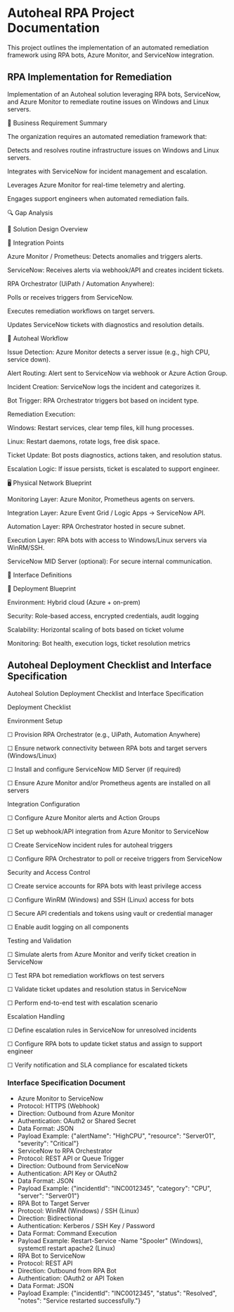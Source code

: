 # Autoheal RPA Project Documentation

This project outlines the implementation of an automated remediation framework using RPA bots, Azure Monitor, and ServiceNow integration.

## RPA Implementation for Remediation

Implementation of an Autoheal solution leveraging RPA bots, ServiceNow, and Azure Monitor to remediate routine issues on Windows and Linux servers.

🧭 Business Requirement Summary

The organization requires an automated remediation framework that:

Detects and resolves routine infrastructure issues on Windows and Linux servers.

Integrates with ServiceNow for incident management and escalation.

Leverages Azure Monitor for real-time telemetry and alerting.

Engages support engineers when automated remediation fails.

🔍 Gap Analysis

🧩 Solution Design Overview

🔗 Integration Points

Azure Monitor / Prometheus: Detects anomalies and triggers alerts.

ServiceNow: Receives alerts via webhook/API and creates incident tickets.

RPA Orchestrator (UiPath / Automation Anywhere):

Polls or receives triggers from ServiceNow.

Executes remediation workflows on target servers.

Updates ServiceNow tickets with diagnostics and resolution details.

🔄 Autoheal Workflow

Issue Detection: Azure Monitor detects a server issue (e.g., high CPU, service down).

Alert Routing: Alert sent to ServiceNow via webhook or Azure Action Group.

Incident Creation: ServiceNow logs the incident and categorizes it.

Bot Trigger: RPA Orchestrator triggers bot based on incident type.

Remediation Execution:

Windows: Restart services, clear temp files, kill hung processes.

Linux: Restart daemons, rotate logs, free disk space.

Ticket Update: Bot posts diagnostics, actions taken, and resolution status.

Escalation Logic: If issue persists, ticket is escalated to support engineer.

🖥️ Physical Network Blueprint

Monitoring Layer: Azure Monitor, Prometheus agents on servers.

Integration Layer: Azure Event Grid / Logic Apps → ServiceNow API.

Automation Layer: RPA Orchestrator hosted in secure subnet.

Execution Layer: RPA bots with access to Windows/Linux servers via WinRM/SSH.

ServiceNow MID Server (optional): For secure internal communication.

🔌 Interface Definitions

🚀 Deployment Blueprint

Environment: Hybrid cloud (Azure + on-prem)

Security: Role-based access, encrypted credentials, audit logging

Scalability: Horizontal scaling of bots based on ticket volume

Monitoring: Bot health, execution logs, ticket resolution metrics

## Autoheal Deployment Checklist and Interface Specification

Autoheal Solution Deployment Checklist and Interface Specification

Deployment Checklist

Environment Setup

☐ Provision RPA Orchestrator (e.g., UiPath, Automation Anywhere)

☐ Ensure network connectivity between RPA bots and target servers (Windows/Linux)

☐ Install and configure ServiceNow MID Server (if required)

☐ Ensure Azure Monitor and/or Prometheus agents are installed on all servers

Integration Configuration

☐ Configure Azure Monitor alerts and Action Groups

☐ Set up webhook/API integration from Azure Monitor to ServiceNow

☐ Create ServiceNow incident rules for autoheal triggers

☐ Configure RPA Orchestrator to poll or receive triggers from ServiceNow

Security and Access Control

☐ Create service accounts for RPA bots with least privilege access

☐ Configure WinRM (Windows) and SSH (Linux) access for bots

☐ Secure API credentials and tokens using vault or credential manager

☐ Enable audit logging on all components

Testing and Validation

☐ Simulate alerts from Azure Monitor and verify ticket creation in ServiceNow

☐ Test RPA bot remediation workflows on test servers

☐ Validate ticket updates and resolution status in ServiceNow

☐ Perform end-to-end test with escalation scenario

Escalation Handling

☐ Define escalation rules in ServiceNow for unresolved incidents

☐ Configure RPA bots to update ticket status and assign to support engineer

☐ Verify notification and SLA compliance for escalated tickets

### Interface Specification Document

- Azure Monitor to ServiceNow
- Protocol: HTTPS (Webhook)
- Direction: Outbound from Azure Monitor
- Authentication: OAuth2 or Shared Secret
- Data Format: JSON
- Payload Example: {"alertName": "HighCPU", "resource": "Server01", "severity": "Critical"}
- ServiceNow to RPA Orchestrator
- Protocol: REST API or Queue Trigger
- Direction: Outbound from ServiceNow
- Authentication: API Key or OAuth2
- Data Format: JSON
- Payload Example: {"incidentId": "INC0012345", "category": "CPU", "server": "Server01"}
- RPA Bot to Target Server
- Protocol: WinRM (Windows) / SSH (Linux)
- Direction: Bidirectional
- Authentication: Kerberos / SSH Key / Password
- Data Format: Command Execution
- Payload Example: Restart-Service -Name "Spooler" (Windows), systemctl restart apache2 (Linux)
- RPA Bot to ServiceNow
- Protocol: REST API
- Direction: Outbound from RPA Bot
- Authentication: OAuth2 or API Token
- Data Format: JSON
- Payload Example: {"incidentId": "INC0012345", "status": "Resolved", "notes": "Service restarted successfully."}
